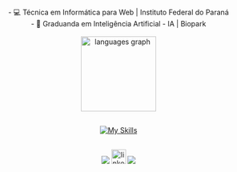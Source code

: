 
<div align="center">
- 💻 Técnica em Informática para Web | Instituto Federal do Paraná
<BR>
- 📔 Graduanda em Inteligência Artificial - IA | Biopark
<BR><BR>
  

  <img src="https://github-readme-stats.vercel.app/api/top-langs?username=TainaDr&locale=en&hide_title=false&layout=compact&card_width=320&langs_count=5&theme=dracula&hide_border=false&order=2" height="150" alt="languages graph"  />
</div>

##

<p align="center">
  <a href="https://skillicons.dev">
    <img src="https://skillicons.dev/icons?i=css,html,js,dart,flutter,vue,figma,github,mysql,py,rust,typescript&theme=light" alt="My Skills" />
  </a>
</p>

##

<div align="center">
<a href="https://www.instagram.com/_tainadreissig/" target="_blank"><img src="https://img.shields.io/badge/-Instagram-%23E4405F?style=for-the-badge&logo=instagram&logoColor=pink" target="_blank"></a>
<a href="www.linkedin.com/in/tainá-leandra-dreissig-159593185"> <img  src="https://raw.githubusercontent.com/maurodesouza/profile-readme-generator/master/src/assets/icons/social/linkedin/default.svg" width="29" height="29" alt="linkedin logo"  /></a>
<a href = "mailto:taina.dreissig14@gmail.com"><img src="https://img.shields.io/badge/-Gmail-%23333?style=for-the-badge&logo=gmail&logoColor=red" target="_blank"></a>
</div>


